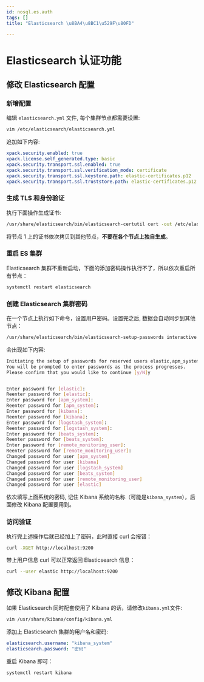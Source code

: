 ```yaml
---
id: nosql.es.auth
tags: []
title: "Elasticsearch \u8BA4\u8BC1\u529F\u80FD"

---
```



# Elasticsearch 认证功能


## 修改 Elasticsearch 配置


### 新增配置
编辑 `elasticsearch.yml` 文件, 每个集群节点都需要设置:
```bash
vim /etc/elasticsearch/elasticsearch.yml
```
追加如下内容:
```yaml
xpack.security.enabled: true
xpack.license.self_generated.type: basic
xpack.security.transport.ssl.enabled: true
xpack.security.transport.ssl.verification_mode: certificate
xpack.security.transport.ssl.keystore.path: elastic-certificates.p12
xpack.security.transport.ssl.truststore.path: elastic-certificates.p12
```


### 生成 TLS 和身份验证
执行下面操作生成证书:
```bash
/usr/share/elasticsearch/bin/elasticsearch-certutil cert -out /etc/elasticsearch/elastic-certificates.p12 -pass ""
```
将节点 1 上的证书依次拷贝到其他节点，**不要在各个节点上独自生成**。


### 重启 ES 集群
Elasticsearch 集群不重新启动，下面的添加密码操作执行不了，所以依次重启所有节点：
```bash
systemctl restart elasticsearch
```


### 创建 Elasticsearch 集群密码
在一个节点上执行如下命令，设置用户密码。设置完之后, 数据会自动同步到其他节点：
```bash
/usr/share/elasticsearch/bin/elasticsearch-setup-passwords interactive
```
会出现如下内容:
```bash
Initiating the setup of passwords for reserved users elastic,apm_system,kibana,logstash_system,beats_system,remote_monitoring_user.
You will be prompted to enter passwords as the process progresses.
Please confirm that you would like to continue [y/N]y


Enter password for [elastic]: 
Reenter password for [elastic]: 
Enter password for [apm_system]: 
Reenter password for [apm_system]: 
Enter password for [kibana]: 
Reenter password for [kibana]: 
Enter password for [logstash_system]: 
Reenter password for [logstash_system]: 
Enter password for [beats_system]: 
Reenter password for [beats_system]: 
Enter password for [remote_monitoring_user]: 
Reenter password for [remote_monitoring_user]: 
Changed password for user [apm_system]
Changed password for user [kibana]
Changed password for user [logstash_system]
Changed password for user [beats_system]
Changed password for user [remote_monitoring_user]
Changed password for user [elastic]
```
依次填写上面系统的密码, 记住 Kibana 系统的名称（可能是`kibana_system`），后面修改 Kibana 配置要用到。


### 访问验证
执行完上述操作后就已经加上了密码，此时直接 curl 会报错：
```bash
curl -XGET http://localhost:9200
```
带上用户信息 curl 可以正常返回 Elasticsearch 信息：
```bash
curl --user elastic http://localhost:9200
```


## 修改 Kibana 配置
如果 Elasticsearch 同时配套使用了 Kibana 的话，请修改`kibana.yml`文件:
```bash
vim /usr/share/kibana/config/kibana.yml
```
添加上 Elasticsearch 集群的用户名和密码:
```yaml
elasticsearch.username: "kibana_system"
elasticsearch.password: "密码"
```
重启 Kibana 即可：
```bash
systemctl restart kibana
```

